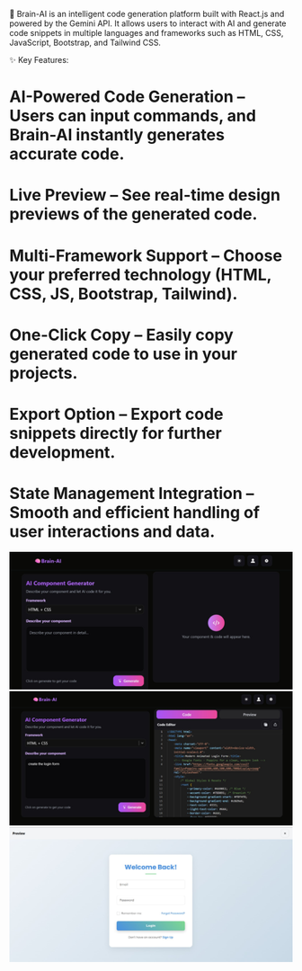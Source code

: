 🚀 Brain-AI is an intelligent code generation platform built with React.js and powered by the Gemini API.
It allows users to interact with AI and generate code snippets in multiple languages and frameworks such as HTML, CSS, JavaScript, Bootstrap, and Tailwind CSS.

✨ Key Features:

# AI-Powered Code Generation – Users can input commands, and Brain-AI instantly generates accurate code.

# Live Preview – See real-time design previews of the generated code.

# Multi-Framework Support – Choose your preferred technology (HTML, CSS, JS, Bootstrap, Tailwind).

# One-Click Copy – Easily copy generated code to use in your projects.

# Export Option – Export code snippets directly for further development.

# State Management Integration – Smooth and efficient handling of user interactions and data.




















![image-3](https://github.com/Pooja-Webdev-Maker/AI-Generator/blob/3bd07adc7c4249f2f7a5dec06efd2780f9ded776/image-3.jpg)
![image-1](https://github.com/Pooja-Webdev-Maker/AI-Generator/blob/f7c7f603117e0915b5f1121830b6f8da339f1784/image-1.jpg)
![image-2](https://github.com/Pooja-Webdev-Maker/AI-Generator/blob/dfc8bc9cde324baff585f08222908d902aef0cd3/image-2.jpg)


